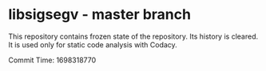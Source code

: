 # libsigsegv - master branch

This repository contains frozen state of the repository.
Its history is cleared. It is used only for static code
analysis with Codacy.

Commit Time: 1698318770